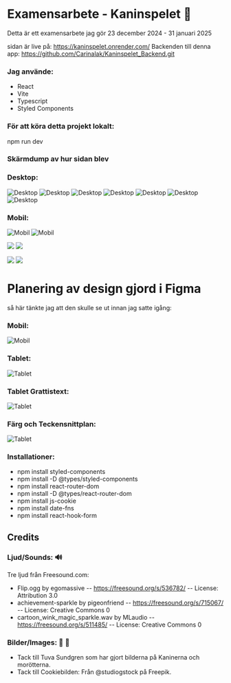 # Examensarbete - Kaninspelet 🐰
Detta är ett examensarbete jag gör 23 december 2024 - 31 januari 2025

sidan är live på: https://kaninspelet.onrender.com/
Backenden till denna app: https://github.com/Carinalak/Kaninspelet_Backend.git


### Jag använde:
- React
- Vite
- Typescript
- Styled Components

### För att köra detta projekt lokalt: 
npm run dev 

### Skärmdump av hur sidan blev


### Desktop:
![Desktop](/src/assets/img/screenshots/Finished/desktop1.png) 
![Desktop](/src/assets/img/screenshots/Finished/desktop2.png) 
![Desktop](/src/assets/img/screenshots/Finished/desktop3.png) 
![Desktop](/src/assets/img/screenshots/Finished/desktop4.png) 
![Desktop](/src/assets/img/screenshots/Finished/desktop5.png) 
![Desktop](/src/assets/img/screenshots/Finished/desktop6.png) 
![Desktop](/src/assets/img/screenshots/Finished/desktop7.png) 

### Mobil:
![Mobil](/src/assets/img/screenshots/Finished/mobile1.jpg) ![Mobil](/src/assets/img/screenshots/Finished/mobile2.jpg)

![](/src/assets/img/screenshots/Finished/mobile3.jpg) ![](/src/assets/img/screenshots/Finished/mobile4.jpg)

![](/src/assets/img/screenshots/Finished/mobile5.jpg) ![](/src/assets/img/screenshots/Finished/mobile6.jpg)


# Planering av design gjord i Figma
så här tänkte jag att den skulle se ut innan jag satte igång:

### Mobil:
![Mobil](/src/assets/img/screenshots/Figma/mobile_version.png)
### Tablet:
![Tablet](/src/assets/img/screenshots/Figma/tablet_version2.png)
### Tablet Grattistext:
![Tablet](/src/assets/img/screenshots/Figma/tablet_grattis.png)
### Färg och Teckensnittplan:
![Tablet](/src/assets/img/screenshots/Figma/ColorPlan.jpg)


### Installationer:

- npm install styled-components
- npm install -D @types/styled-components
- npm install react-router-dom
- npm install -D @types/react-router-dom
- npm install js-cookie
- npm install date-fns
- npm install react-hook-form

## Credits

### Ljud/Sounds: 🔊

Tre ljud från Freesound.com:
- Flip.ogg by egomassive -- https://freesound.org/s/536782/ -- License: Attribution 3.0
- achievement-sparkle by pigeonfriend -- https://freesound.org/s/715067/ -- License: Creative Commons 0
- cartoon_wink_magic_sparkle.wav by MLaudio -- https://freesound.org/s/511485/ -- License: Creative Commons 0

### Bilder/Images: 🐰 🍪

- Tack till Tuva Sundgren som har gjort bilderna på Kaninerna och morötterna.
- Tack till Cookiebilden: Från @studiogstock på Freepik.
 


